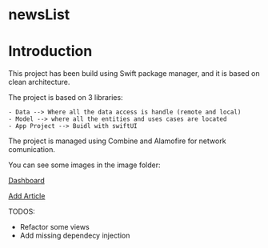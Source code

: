 # newsList

# Introduction

This project has been build using Swift package manager, and it is based on clean architecture.

The project is based on 3 libraries:

    - Data --> Where all the data access is handle (remote and local)
    - Model --> where all the entities and uses cases are located
    - App Project --> Buidl with swiftUI
    
The project is managed using Combine and Alamofire for network comunication.

You can see some images in the image folder:

[Dashboard](/Images/img1.png?raw=true "Dashboard")

[Add Article](/Images/img2.png?raw=true "Add Article")


TODOS:
- Refactor some views
- Add missing dependecy injection

